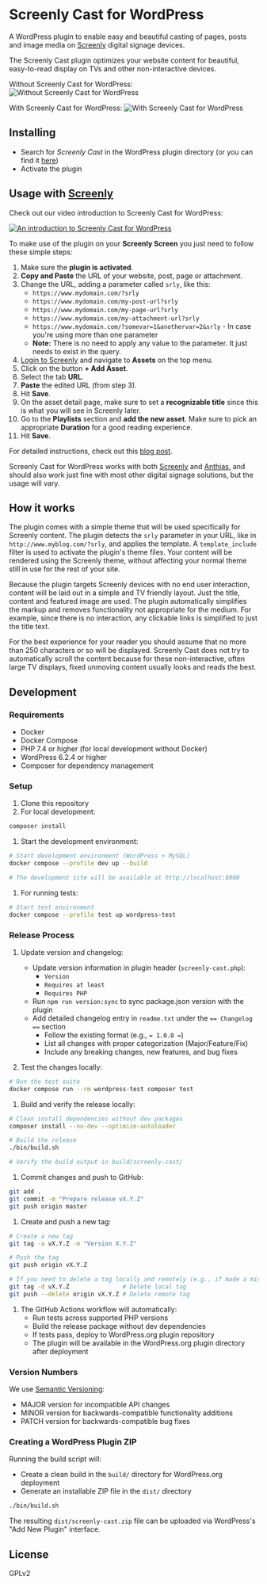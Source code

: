 # Screenly Cast for WordPress

A WordPress plugin to enable easy and beautiful casting of pages, posts and image
media on [Screenly](https://www.screenly.io) digital signage devices.

The Screenly Cast plugin optimizes your website content for beautiful,
easy-to-read display on TVs and other non-interactive devices.

Without Screenly Cast for WordPress:
![Without Screenly Cast for WordPress](/assets/screenshot-1.png)

With Screenly Cast for WordPress:
![With Screenly Cast for WordPress](/assets/screenshot-2.png)

## Installing

* Search for *Screenly Cast* in the WordPress plugin directory (or you can find it
  [here](https://wordpress.org/plugins/screenly-cast/))
* Activate the plugin

## Usage with [Screenly](https://www.screenly.io)

Check out our video introduction to Screenly Cast for WordPress:

[![An introduction to Screenly Cast for WordPress](https://img.youtube.com/vi/rX6b9ZAYi34/0.jpg)](https://www.youtube.com/watch?v=rX6b9ZAYi34)

To make use of the plugin on your **Screenly Screen** you just need to follow
these simple steps:

1. Make sure the **plugin is activated**.
2. **Copy and Paste** the URL of your website, post, page or attachment.
3. Change the URL, adding a parameter called `srly`, like this:
   * `https://www.mydomain.com/?srly`
   * `https://www.mydomain.com/my-post-url?srly`
   * `https://www.mydomain.com/my-page-url?srly`
   * `https://www.mydomain.com/my-attachment-url?srly`
   * `https://www.mydomain.com/?somevar=1&anothervar=2&srly` - In case you're
     using more than one parameter
   * **Note:** There is no need to apply any value to the parameter. It just
     needs to exist in the query.
4. [Login to Screenly](https://login.screenlyapp.com) and navigate to **Assets**
   on the top menu.
5. Click on the button **+ Add Asset**.
6. Select the tab **URL**.
7. **Paste** the edited URL (from step 3).
8. Hit **Save**.
9. On the asset detail page, make sure to set a **recognizable title** since this
   is what you will see in Screenly later.
10. Go to the **Playlists** section and **add the new asset**. Make sure to pick
    an appropriate **Duration** for a good reading experience.
11. Hit **Save**.

For detailed instructions, check out this [blog post](https://news.screenly.io/introducing-screenly-cast-for-wordpress-a27ff26667b7).

Screenly Cast for WordPress works with both [Screenly](https://www.screenly.io)
and [Anthias](https://anthias.screenly.io/), and should also work just fine with
most other digital signage solutions, but the usage will vary.

## How it works

The plugin comes with a simple theme that will be used specifically for Screenly
content. The plugin detects the `srly` parameter in your URL, like in
`http://www.myblog.com/?srly`, and applies the template. A `template_include`
filter is used to activate the plugin's theme files. Your content will be
rendered using the Screenly theme, without affecting your normal theme still in
use for the rest of your site.

Because the plugin targets Screenly devices with no end user interaction, content
will be laid out in a simple and TV friendly layout. Just the title, content and
featured image are used. The plugin automatically simplifies the markup and
removes functionality not appropriate for the medium. For example, since there is
no interaction, any clickable links is simplified to just the title text.

For the best experience for your reader you should assume that no more than 250
characters or so will be displayed. Screenly Cast does not try to automatically
scroll the content because for these non-interactive, often large TV displays,
fixed unmoving content usually looks and reads the best.

## Development

### Requirements

* Docker
* Docker Compose
* PHP 7.4 or higher (for local development without Docker)
* WordPress 6.2.4 or higher
* Composer for dependency management

### Setup

1. Clone this repository
1. For local development:

```bash
composer install
```

1. Start the development environment:

```bash
# Start development environment (WordPress + MySQL)
docker compose --profile dev up --build

# The development site will be available at http://localhost:8000
```

1. For running tests:

```bash
# Start test environment
docker compose --profile test up wordpress-test
```

### Release Process

1. Update version and changelog:
   * Update version information in plugin header (`screenly-cast.php`):
     * `Version`
     * `Requires at least`
     * `Requires PHP`
   * Run `npm run version:sync` to sync package.json version with the plugin
   * Add detailed changelog entry in `readme.txt` under the `== Changelog ==`
     section
     * Follow the existing format (e.g., `= 1.0.0 =`)
     * List all changes with proper categorization (Major/Feature/Fix)
     * Include any breaking changes, new features, and bug fixes

1. Test the changes locally:

```bash
# Run the test suite
docker compose run --rm wordpress-test composer test
```

1. Build and verify the release locally:

```bash
# Clean install dependencies without dev packages
composer install --no-dev --optimize-autoloader

# Build the release
./bin/build.sh

# Verify the build output in build/screenly-cast/
```

1. Commit changes and push to GitHub:

```bash
git add .
git commit -m "Prepare release vX.Y.Z"
git push origin master
```

1. Create and push a new tag:

```bash
# Create a new tag
git tag -a vX.Y.Z -m "Version X.Y.Z"

# Push the tag
git push origin vX.Y.Z

# If you need to delete a tag locally and remotely (e.g., if made a mistake):
git tag -d vX.Y.Z               # Delete local tag
git push --delete origin vX.Y.Z # Delete remote tag
```

1. The GitHub Actions workflow will automatically:
   * Run tests across supported PHP versions
   * Build the release package without dev dependencies
   * If tests pass, deploy to WordPress.org plugin repository
   * The plugin will be available in the WordPress.org plugin directory after
     deployment

### Version Numbers

We use [Semantic Versioning](https://semver.org/):

* MAJOR version for incompatible API changes
* MINOR version for backwards-compatible functionality additions
* PATCH version for backwards-compatible bug fixes

### Creating a WordPress Plugin ZIP

Running the build script will:

* Create a clean build in the `build/` directory for WordPress.org deployment
* Generate an installable ZIP file in the `dist/` directory

```bash
./bin/build.sh
```

The resulting `dist/screenly-cast.zip` file can be uploaded via WordPress's "Add New Plugin" interface.

## License

GPLv2
